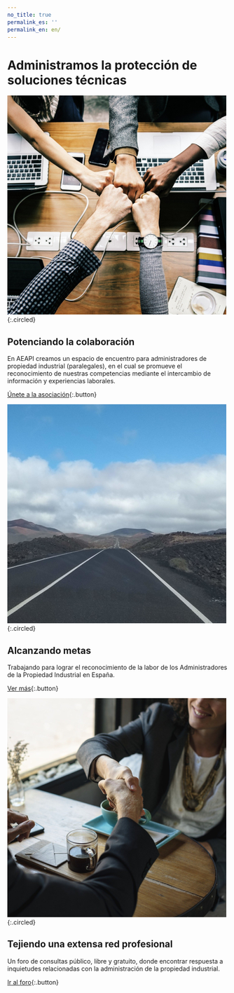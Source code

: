 ```yaml
---
no_title: true
permalink_es: ''
permalink_en: en/
---
```


<style>
    #backgroundImage {
        background-image: url('assets/img/background_3.jpg');
    }

    h3 {
        margin-top: 3em;
    }

    #content {
        padding: 80px 64px 100px;
    }

    #content,
    #content p {
        text-align: center;
    }

    #content img {
        max-width: 40%;
    }

    #content img.circled {
        margin-top: 3em;
    }

    @media screen and (max-width: 570px) {
        #content {
            padding: 80px 10% 100px;
        }
        
        #content img {
            max-width: 80%;
        }
    }
</style>


# Administramos la protección de soluciones técnicas


![Colaboración](assets/img/collaboration.jpg){:.circled}

## Potenciando la colaboración

En AEAPI creamos un espacio de encuentro 
para administradores de propiedad industrial (paralegales), 
en el cual se promueve el reconocimiento de nuestras competencias 
mediante el intercambio de información y experiencias laborales.

[Únete a la asociación](registro){:.button}


![Metas](assets/img/road.jpg){:.circled}

## Alcanzando metas

Trabajando para lograr el reconocimiento de la labor 
de los Administradores de la Propiedad Industrial en España.

[Ver más](metas){:.button}


![Red profesional](assets/img/handshake.jpg){:.circled}

## Tejiendo una extensa red profesional

Un foro de consultas público, libre y gratuito, donde encontrar respuesta 
a inquietudes relacionadas con la administración de la propiedad industrial.

[Ir al foro](https://groups.google.com/a/aeapi.es/g/foro){:.button}
